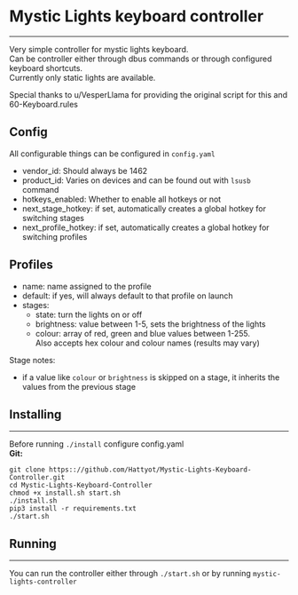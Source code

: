 # Mystic Lights keyboard controller
___
Very simple controller for mystic lights keyboard. \
Can be controller either through dbus commands or through configured keyboard shortcuts. \
Currently only static lights are available.

Special thanks to u/VesperLlama for providing the original script for this and 60-Keyboard.rules

## Config
All configurable things can be configured in `config.yaml`
* vendor_id: Should always be 1462
* product_id: Varies on devices and can be found out with `lsusb` command
* hotkeys_enabled: Whether to enable all hotkeys or not
* next_stage_hotkey: if set, automatically creates a global hotkey for switching stages
* next_profile_hotkey: if set, automatically creates a global hotkey for switching profiles
## Profiles
* name: name assigned to the profile
* default: if yes, will always default to that profile on launch
* stages:
  * state: turn the lights on or off
  * brightness: value between 1-5, sets the brightness of the lights
  * colour: array of red, green and blue values between 1-255. \
    Also accepts hex colour and colour names (results may vary)

Stage notes:
* if a value like `colour` or `brightness` is skipped on a stage, it inherits the values from the previous stage
## Installing
___
Before running `./install` configure config.yaml \
**Git:**
```
git clone https:://github.com/Hattyot/Mystic-Lights-Keyboard-Controller.git
cd Mystic-Lights-Keyboard-Controller
chmod +x install.sh start.sh
./install.sh
pip3 install -r requirements.txt
./start.sh
```
## Running
___
You can run the controller either through `./start.sh` or by running `mystic-lights-controller`